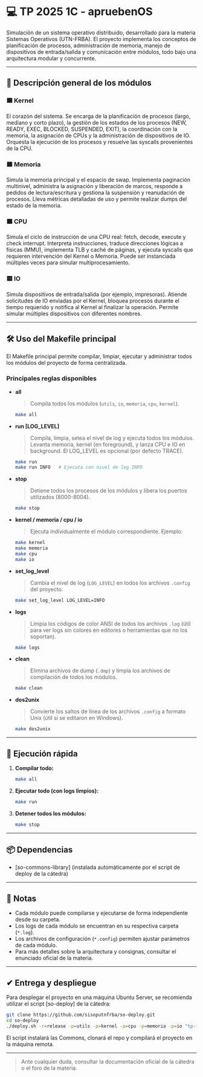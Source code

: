 # 💻 TP 2025 1C - apruebenOS

Simulación de un sistema operativo distribuido, desarrollado para la materia Sistemas Operativos (UTN-FRBA). El proyecto implementa los conceptos de planificación de procesos, administración de memoria, manejo de dispositivos de entrada/salida y comunicación entre módulos, todo bajo una arquitectura modular y concurrente.

---

## 🧩 Descripción general de los módulos

### 🟦 Kernel
El corazón del sistema. Se encarga de la planificación de procesos (largo, mediano y corto plazo), la gestión de los estados de los procesos (NEW, READY, EXEC, BLOCKED, SUSPENDED, EXIT), la coordinación con la memoria, la asignación de CPUs y la administración de dispositivos de IO. Orquesta la ejecución de los procesos y resuelve las syscalls provenientes de la CPU.

### 🟩 Memoria
Simula la memoria principal y el espacio de swap. Implementa paginación multinivel, administra la asignación y liberación de marcos, responde a pedidos de lectura/escritura y gestiona la suspensión y reanudación de procesos. Lleva métricas detalladas de uso y permite realizar dumps del estado de la memoria.

### 🟧 CPU
Simula el ciclo de instrucción de una CPU real: fetch, decode, execute y check interrupt. Interpreta instrucciones, traduce direcciones lógicas a físicas (MMU), implementa TLB y caché de páginas, y ejecuta syscalls que requieren intervención del Kernel o Memoria. Puede ser instanciada múltiples veces para simular multiprocesamiento.

### 🟨 IO
Simula dispositivos de entrada/salida (por ejemplo, impresoras). Atiende solicitudes de IO enviadas por el Kernel, bloquea procesos durante el tiempo requerido y notifica al Kernel al finalizar la operación. Permite simular múltiples dispositivos con diferentes nombres.

---

## 🛠️ Uso del Makefile principal

El Makefile principal permite compilar, limpiar, ejecutar y administrar todos los módulos del proyecto de forma centralizada.

### Principales reglas disponibles

- **all**
  > Compila todos los módulos (`utils`, `io`, `memoria`, `cpu`, `kernel`).
  ```sh
  make all
  ```

- **run [LOG_LEVEL]**
  > Compila, limpia, setea el nivel de log y ejecuta todos los módulos. Levanta memoria, kernel (en foreground), y lanza CPU e IO en background. El LOG_LEVEL es opcional (por defecto TRACE).
  ```sh
  make run
  make run INFO   # Ejecuta con nivel de log INFO
  ```

- **stop**
  > Detiene todos los procesos de los módulos y libera los puertos utilizados (8000-8004).
  ```sh
  make stop
  ```

- **kernel / memoria / cpu / io**
  > Ejecuta individualmente el módulo correspondiente. Ejemplo:
  ```sh
  make kernel
  make memoria
  make cpu
  make io
  ```

- **set_log_level**
  > Cambia el nivel de log (`LOG_LEVEL`) en todos los archivos `.config` del proyecto.
  ```sh
  make set_log_level LOG_LEVEL=INFO
  ```

- **logs**
  > Limpia los códigos de color ANSI de todos los archivos `.log` (útil para ver logs sin colores en editores o herramientas que no los soportan).
  ```sh
  make logs
  ```

- **clean**
  > Elimina archivos de dump (`.dmp`) y limpia los archivos de compilación de todos los módulos.
  ```sh
  make clean
  ```

- **dos2unix**
  > Convierte los saltos de línea de los archivos `.config` a formato Unix (útil si se editaron en Windows).
  ```sh
  make dos2unix
  ```

---

## 🚀 Ejecución rápida

1. **Compilar todo:**
   ```sh
   make all
   ```
2. **Ejecutar todo (con logs limpios):**
   ```sh
   make run
   ```
3. **Detener todos los módulos:**
   ```sh
   make stop
   ```

---

## 📦 Dependencias
- [so-commons-library] (instalada automáticamente por el script de deploy de la cátedra)

---

## 📝 Notas
- Cada módulo puede compilarse y ejecutarse de forma independiente desde su carpeta.
- Los logs de cada módulo se encuentran en su respectiva carpeta (`*.log`).
- Los archivos de configuración (`*.config`) permiten ajustar parámetros de cada módulo.
- Para más detalles sobre la arquitectura y consignas, consultar el enunciado oficial de la materia.

---

## ✔ Entrega y despliegue

Para desplegar el proyecto en una máquina Ubuntu Server, se recomienda utilizar el script [so-deploy] de la cátedra:

```sh
git clone https://github.com/sisoputnfrba/so-deploy.git
cd so-deploy
./deploy.sh -r=release -p=utils -p=kernel -p=cpu -p=memoria -p=io "tp-{año}-{cuatri}-{grupo}"
```

El script instalará las Commons, clonará el repo y compilará el proyecto en la máquina remota.

---

> Ante cualquier duda, consultar la documentación oficial de la cátedra o el foro de la materia.
